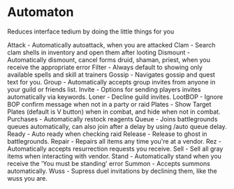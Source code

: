 # Automaton
Reduces interface tedium by doing the little things for you

Attack - Automatically autoattack, when you are attacked
Clam - Search clam shells in inventory and open them after looting
Dismount - Automatically dismount, cancel forms druid, shaman, priest, when you receive the appropriate error
Filter - Always default to showing only available spells and skill at trainers
Gossip - Navigates gossip and quest text for you.
Group - Automatically accepts group invites from anyone in your guild or friends list.
Invite - Options for sending players invites automatically via keywords.
Loner - Decline guild invites.
LootBOP - Ignore BOP confirm message when not in a party or raid
Plates - Show Target Plates (default is V button) when in combat, and hide when not in combat.
Purchases - Automatically restock reagents
Queue - Joins battlegrounds queues automatically, can also join after a delay by using /auto queue delay.
Ready - Auto ready when checking raid
Release - Release to ghost in battlegrounds.
Repair - Repairs all items any time you're at a vendor.
Rez - Automatically accepts resurrection requests you receive.
Sell - Sell all gray items when interacting with vendor.
Stand - Automatically stand when you receive the 'You must be standing' error
Summon - Accepts summons automatically.
Wuss - Supress duel invitations by declining them, like the wuss you are.

